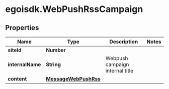 # egoisdk.WebPushRssCampaign

## Properties

Name | Type | Description | Notes
------------ | ------------- | ------------- | -------------
**siteId** | **Number** |  | 
**internalName** | **String** | Webpush campaign internal title | 
**content** | [**MessageWebPushRss**](MessageWebPushRss.md) |  | 


